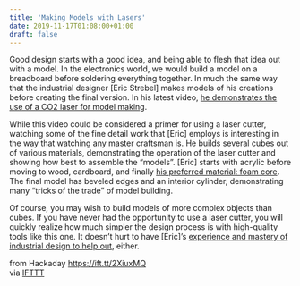 ```yaml
---
title: 'Making Models with Lasers'
date: 2019-11-17T01:08:00+01:00
draft: false
---
```


Good design starts with a good idea, and being able to flesh that idea out with a model. In the electronics world, we would build a model on a breadboard before soldering everything together. In much the same way that the industrial designer \[Eric Strebel\] makes models of his creations before creating the final version. In his latest video, [he demonstrates the use of a CO2 laser for model making](https://hackaday.com/2018/01/25/using-lasagna-to-make-cost-saving-molds/).

While this video could be considered a primer for using a laser cutter, watching some of the fine detail work that \[Eric\] employs is interesting in the way that watching any master craftsman is. He builds several cubes out of various materials, demonstrating the operation of the laser cutter and showing how best to assemble the “models”. \[Eric\] starts with acrylic before moving to wood, cardboard, and finally [his preferred material: foam core](https://hackaday.com/2018/02/10/zen-and-the-art-of-foam-core/). The final model has beveled edges and an interior cylinder, demonstrating many “tricks of the trade” of model building.

Of course, you may wish to build models of more complex objects than cubes. If you have never had the opportunity to use a laser cutter, you will quickly realize how much simpler the design process is with high-quality tools like this one. It doesn’t hurt to have \[Eric\]’s [experience and mastery of industrial design to help out](https://hackaday.com/2018/01/25/using-lasagna-to-make-cost-saving-molds/), either.

  
  
from Hackaday https://ift.tt/2XiuxMQ  
via [IFTTT](https://ifttt.com/?ref=da&site=blogger)